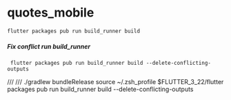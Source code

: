 # quotes_mobile
<code>flutter packages pub run build_runner build</code>
##### Fix conflict run build_runner

   ```shell
    flutter packages pub run build_runner build --delete-conflicting-outputs
   ```
///
/// ./gradlew bundleRelease
source ~/.zsh_profile
$FLUTTER_3_22/flutter packages pub run build_runner build --delete-conflicting-outputs
